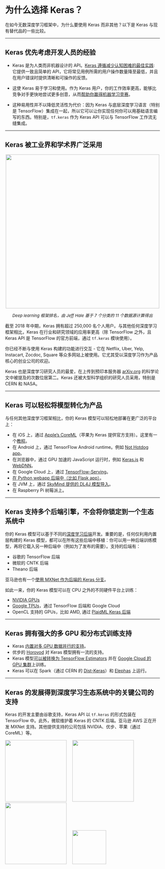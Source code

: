 # 为什么选择 Keras？

在如今无数深度学习框架中，为什么要使用 Keras 而非其他？以下是 Keras 与现有替代品的一些比较。

---

## Keras 优先考虑开发人员的经验

- Keras 是为人类而非机器设计的 API。[Keras 遵循减少认知困难的最佳实践](https://blog.keras.io/user-experience-design-for-apis.html): 它提供一致且简单的 API，它将常见用例所需的用户操作数量降至最低，并且在用户错误时提供清晰和可操作的反馈。

- 这使 Keras 易于学习和使用。作为 Keras 用户，你的工作效率更高，能够比竞争对手更快地尝试更多创意，从而[帮助你赢得机器学习竞赛](https://www.quora.com/Why-has-Keras-been-so-successful-lately-at-Kaggle-competitions)。

- 这种易用性并不以降低灵活性为代价：因为 Keras 与底层深度学习语言（特别是 TensorFlow）集成在一起，所以它可以让你实现任何你可以用基础语言编写的东西。特别是，`tf.keras` 作为 Keras API 可以与 TensorFlow 工作流无缝集成。

---

## Keras 被工业界和学术界广泛采用

<img src='https://s3.amazonaws.com/keras.io/img/dl_frameworks_power_scores.png' style='width:500px; display: block; margin: 0 auto;'/>

<p style='font-style: italic; font-size: 10pt; text-align: center;'>
    Deep learning 框架排名，由 Jeff Hale 基于 7 个分类的 11 个数据源计算得出
</i>
</p>

截至 2018 年中期，Keras 拥有超过 250,000 名个人用户。与其他任何深度学习框架相比，Keras 在行业和研究领域的应用率更高（除 TensorFlow 之外，且 Keras API 是 TensorFlow 的官方前端，通过 `tf.keras` 模块使用）。

你已经不断与使用 Keras 构建的功能进行交互 - 它在 Netflix, Uber, Yelp, Instacart, Zocdoc, Square 等众多网站上被使用。它尤其受以深度学习作为产品核心的创业公司的欢迎。

Keras 也是深度学习研究人员的最爱，在上传到预印本服务器 [arXiv.org](https://arxiv.org/archive/cs) 的科学论文中被提及的次数位居第二。Keras 还被大型科学组织的研究人员采用，特别是 CERN 和 NASA。

---

## Keras 可以轻松将模型转化为产品

与任何其他深度学习框架相比，你的 Keras 模型可以轻松地部署在更广泛的平台上：

- 在 iOS 上，通过 [Apple’s CoreML](https://developer.apple.com/documentation/coreml)（苹果为 Keras 提供官方支持）。这里有一个[教程](https://www.pyimagesearch.com/2018/04/23/running-keras-models-on-ios-with-coreml/)。
- 在 Android 上，通过 TensorFlow Android runtime。例如 [Not Hotdog app](https://medium.com/@timanglade/how-hbos-silicon-valley-built-not-hotdog-with-mobile-tensorflow-keras-react-native-ef03260747f3)。
- 在浏览器中，通过 GPU 加速的 JavaScript 运行时，例如 [Keras.js](https://transcranial.github.io/keras-js/#/) 和 [WebDNN](https://mil-tokyo.github.io/webdnn/)。
- 在 Google Cloud 上，通过 [TensorFlow-Serving](https://www.tensorflow.org/serving/)。
- [在 Python webapp 后端中（比如 Flask app）](https://blog.keras.io/building-a-simple-keras-deep-learning-rest-api.html)。
- 在 JVM 上，通过 [SkyMind 提供的 DL4J 模型导入](https://deeplearning4j.org/model-import-keras)。
- 在 Raspberry Pi 树莓派上。

---

## Keras 支持多个后端引擎，不会将你锁定到一个生态系统中

你的 Keras 模型可以基于不同的[深度学习后端](https://keras.io/zh/backend/)开发。重要的是，任何仅利用内置层构建的 Keras 模型，都可以在所有这些后端中移植：你可以用一种后端训练模型，再将它载入另一种后端中（例如为了发布的需要）。支持的后端有：
 
 - 谷歌的 TensorFlow 后端
 - 微软的 CNTK 后端
 - Theano 后端

亚马逊也有一个[使用 MXNet 作为后端的 Keras 分支](https://github.com/awslabs/keras-apache-mxnet)。

如此一来，你的 Keras 模型可以在 CPU 之外的不同硬件平台上训练：

- [NVIDIA GPUs](https://developer.nvidia.com/deep-learning)
- [Google TPUs](https://cloud.google.com/tpu/)，通过 TensorFlow 后端和 Google Cloud
- OpenCL 支持的 GPUs，比如 AMD, 通过 [PlaidML Keras 后端](https://github.com/plaidml/plaidml)

---

## Keras 拥有强大的多 GPU 和分布式训练支持

- Keras [内置对多 GPU 数据并行的支持](https://keras.io/zh/utils/#multi_gpu_model)。
- 优步的 [Horovod](https://github.com/uber/horovod) 对 Keras 模型拥有一流的支持。
- Keras 模型[可以被转换为 TensorFlow Estimators](https://www.tensorflow.org/versions/master/api_docs/python/tf/keras/estimator/model_to_estimator) 并在 [Google Cloud 的 GPU 集群](https://cloud.google.com/solutions/running-distributed-tensorflow-on-compute-engine)上训练。
- Keras 可以在 Spark（通过 CERN 的 [Dist-Keras](https://github.com/cerndb/dist-keras)）和 [Elephas](https://github.com/maxpumperla/elephas) 上运行。

---

## Keras 的发展得到深度学习生态系统中的关键公司的支持

Keras 的开发主要由谷歌支持，Keras API 以 `tf.keras` 的形式包装在 TensorFlow 中。此外，微软维护着 Keras 的 CNTK 后端。亚马逊 AWS 正在开发 MXNet 支持。其他提供支持的公司包括 NVIDIA、优步、苹果（通过 CoreML）等。

<img src='/img/google-logo.png' style='width:200px; margin-right:15px;'/>
<img src='/img/microsoft-logo.png' style='width:200px; margin-right:15px;'/>
<img src='/img/nvidia-logo.png' style='width:200px; margin-right:15px;'/>
<img src='/img/aws-logo.png' style='width:110px; margin-right:15px;'/>
